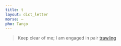 ```yaml
---
title: t
layout: dict_letter
morse: ‒
pho: Tango
---
```

> Keep clear of me; I am engaged in pair [trawling](/dict/t/trawling.html)